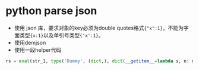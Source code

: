 # python parse json

- 使用 json 库，要求对象的key必须为double quotes格式`{"x":1}`，不能为字面类型`{x:1}`以及单引号类型`{'x':1}`。
- 使用demjson
- 使用一段helper代码
```python
rs = eval(str_1, type('Dummy', (dict,), dict(__getitem__=lambda s, n: n))())
```